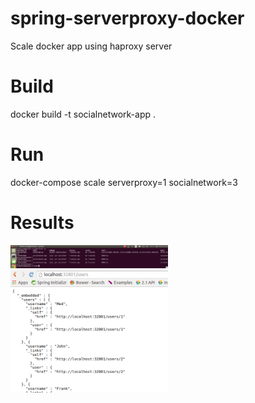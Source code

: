 # spring-serverproxy-docker

Scale docker app using haproxy server

# Build

docker build -t socialnetwork-app .

# Run

docker-compose scale serverproxy=1 socialnetwork=3

# Results

<img src="screenshot.png" width="50%"/>

<img src="results.png" width="50%"/>
